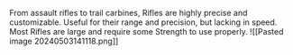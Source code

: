 From assault rifles to trail carbines, Rifles are highly precise and customizable. Useful for their range and precision, but lacking in speed. Most Rifles are large and require some Strength to use properly. 
![[Pasted image 20240503141118.png]]